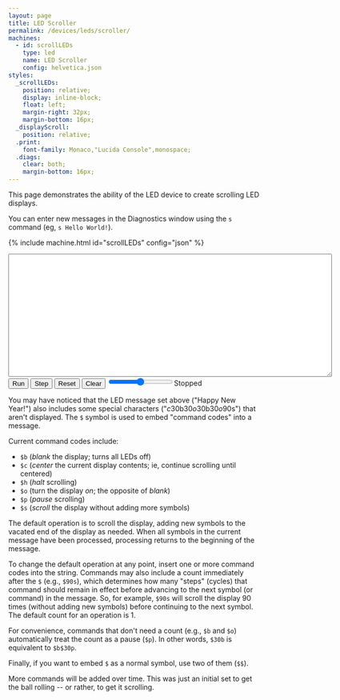 ```yaml
---
layout: page
title: LED Scroller
permalink: /devices/leds/scroller/
machines:
  - id: scrollLEDs
    type: led
    name: LED Scroller
    config: helvetica.json
styles:
  _scrollLEDs:
    position: relative;
    display: inline-block;
    float: left;
    margin-right: 32px;
    margin-bottom: 16px;
  _displayScroll:
    position: relative;
  .print:
    font-family: Monaco,"Lucida Console",monospace;
  .diags:
    clear: both;
    margin-bottom: 16px;
---
```


This page demonstrates the ability of the LED device to create scrolling LED displays.

You can enter new messages in the Diagnostics window using the `s` command (eg, `s Hello World!`).

{% include machine.html id="scrollLEDs" config="json" %}

<div id="scrollLEDs">
  <div id="displayScroll"></div>
</div>
<div class="diags">
  <div>
    <textarea id="printScroll" class="print" cols="78" rows="16"></textarea>
  </div>
  <button id="runScroll">Run</button>
  <button id="stepScroll">Step</button>
  <button id="resetScroll">Reset</button>
  <button id="clearScroll">Clear</button>
  <input type="range" min="1" max="120" value="60" class="slider" id="throttleScroll"><span id="speedScroll">Stopped</span>
</div>

You may have noticed that the LED message set above ("Happy New Year!") also includes some special characters
("$c$30b$30o$30b$30o$90s") that aren't displayed.  The `$` symbol is used to embed "command codes" into a message.

Current command codes include:

- `$b` (*blank* the display; turns all LEDs off)
- `$c` (*center* the current display contents; ie, continue scrolling until centered)
- `$h` (*halt* scrolling)
- `$o` (turn the display *on*; the opposite of *blank*)
- `$p` (*pause* scrolling)
- `$s` (*scroll* the display without adding more symbols)

The default operation is to scroll the display, adding new symbols to the vacated end of the display as needed.
When all symbols in the current message have been processed, processing returns to the beginning of the message.

To change the default operation at any point, insert one or more command codes into the string.  Commands may also
include a count immediately after the `$` (e.g., `$90s`), which determines how many "steps" (cycles) that command
should remain in effect before advancing to the next symbol (or command) in the message.  So, for example, `$90s`
will scroll the display 90 times (without adding new symbols) before continuing to the next symbol.  The default
count for an operation is 1.

For convenience, commands that don't need a count (e.g., `$b` and `$o`) automatically treat the count as a pause (`$p`).
In other words, `$30b` is equivalent to `$b$30p`.

Finally, if you want to embed `$` as a normal symbol, use two of them (`$$`).

More commands will be added over time.  This was just an initial set to get the ball rolling -- or rather, to get it scrolling.
